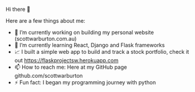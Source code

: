 Hi there 👋

Here are a few things about me:

- 🔭 I’m currently working on building my personal website (scottwarburton.com.au)
- 🌱 I’m currently learning React, Django and Flask frameworks
- :chart_with_upwards_trend: I built a simple web app to build and track a stock portfolio, check it out https://flaskprojectsw.herokuapp.com
- 📫 How to reach me: Here at my GitHub page github.com/scottwarburton
- ⚡ Fun fact: I began my programming journey with python
